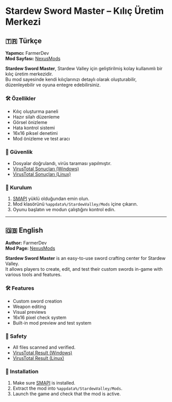 # Stardew Sword Master – Kılıç Üretim Merkezi

## 🇹🇷 Türkçe

**Yapımcı:** FarmerDev  
**Mod Sayfası:** [NexusMods](https://www.nexusmods.com/stardewvalley/mods/34856)

**Stardew Sword Master**, Stardew Valley için geliştirilmiş kolay kullanımlı bir kılıç üretim merkezidir.  
Bu mod sayesinde kendi kılıçlarınızı detaylı olarak oluşturabilir, düzenleyebilir ve oyuna entegre edebilirsiniz.

### 🛠️ Özellikler
- Kılıç oluşturma paneli
- Hazır silah düzenleme
- Görsel önizleme
- Hata kontrol sistemi
- 16x16 piksel denetimi
- Mod önizleme ve test aracı

### 🧪 Güvenlik
- Dosyalar doğrulandı, virüs taraması yapılmıştır.
- [VirusTotal Sonuçları (Windows)](https://www.virustotal.com/gui/file/...)  
- [VirusTotal Sonuçları (Linux)](https://www.virustotal.com/gui/file/...)

### 💾 Kurulum
1. [SMAPI](https://smapi.io/) yüklü olduğundan emin olun.
2. Mod klasörünü `%appdata%/StardewValley/Mods` içine çıkarın.
3. Oyunu başlatın ve modun çalıştığını kontrol edin.

---

## 🇬🇧 English

**Author:** FarmerDev  
**Mod Page:** [NexusMods](https://www.nexusmods.com/stardewvalley/mods/34856)

**Stardew Sword Master** is an easy-to-use sword crafting center for Stardew Valley.  
It allows players to create, edit, and test their custom swords in-game with various tools and features.

### 🛠️ Features
- Custom sword creation
- Weapon editing
- Visual previews
- 16x16 pixel check system
- Built-in mod preview and test system

### 🧪 Safety
- All files scanned and verified.
- [VirusTotal Result (Windows)](https://www.virustotal.com/gui/file/...)  
- [VirusTotal Result (Linux)](https://www.virustotal.com/gui/file/...)

### 💾 Installation
1. Make sure [SMAPI](https://smapi.io/) is installed.
2. Extract the mod into `%appdata%/StardewValley/Mods`.
3. Launch the game and check that the mod is active.
